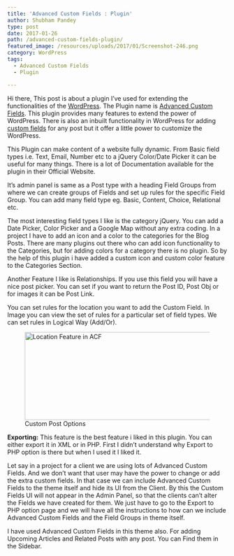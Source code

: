 ```yaml
---
title: 'Advanced Custom Fields : Plugin'
author: Shubham Pandey
type: post
date: 2017-01-26
path: /advanced-custom-fields-plugin/
featured_image: /resources/uploads/2017/01/Screenshot-246.png
category: WordPress
tags:
  - Advanced Custom Fields
  - Plugin

---
```

Hi there, This post is about a plugin I&#8217;ve used for extending the functionalities of the <a href="http://wordpress.com" target="_blank">WordPress</a>. The Plugin name is <a href="https://www.advancedcustomfields.com/resources/what-is-acf/" target="_blank">Advanced Custom Fields</a>. This plugin provides many features to extend the power of WordPress. There is also an inbuilt functionality in WordPress for adding [custom fields][1] for any post but it offer a little power to customize the WordPress.

This Plugin can make content of a website fully dynamic. From Basic field types i.e. Text, Email, Number etc to a jQuery Color/Date Picker it can be useful for many things. There is a lot of Documentation available for the plugin in their Official Website.

It&#8217;s admin panel is same as a Post type with a heading Field Groups from where we can create groups of Fields and set up rules for the specific Field Group. You can add many field type eg. Basic, Content, Choice, Relational etc.

The most interesting field types I like is the category jQuery. You can add a Date Picker, Color Picker and a Google Map without any extra coding. In a project I have to add an icon and a color to the categories for the Blog Posts. There are many plugins out there who can add icon functionality to the Categories, but for adding colors for a category there is no plugin. So by the help of this plugin i have added a custom icon and custom color feature to the Categories Section.

Another Feature I like is Relationships. If you use this field you will have a nice post picker. You can set if you want to return the Post ID, Post Obj or for images it can be Post Link.

You can set rules for the location you want to add the Custom Field. In Image you can view the set of rules for a particular set of field types. We can set rules in Logical Way (Add/Or).

<figure id="attachment_292" class=" alignnone"><a href="/resources/uploads/2017/01/location.png" target="_blank"><img class="wp-image-292 size-full" src="/resources/uploads/2017/01/location.png?resize=640%2C201" alt="Location Feature in ACF" width="640" height="201"  /></a><figcaption class="wp-caption-text">Custom Post Options</figcaption></figure>

**Exporting:** This feature is the best feature i liked in this plugin. You can either export it in XML or in PHP. First I didn&#8217;t understand why Export to PHP option is there but when I used it I liked it.

Let say in a project for a client we are using lots of Advanced Custom Fields. And we don&#8217;t want that user may have the power to change or add the extra custom fields. In that case we can include Advanced Custom Fields to the theme itself and hide its UI from the Client. By this the Custom Fields UI will not appear in the Admin Panel, so that the clients can&#8217;t alter the Fields we have created for them. We just have to go to the Export to PHP option page and we will have all the instructions to how can we include Advanced Custom Fields and the Field Groups in theme itself.

I have used Advanced Custom Fields in this theme also. For adding Upcoming Articles and Related Posts with any post. You can Find them in the Sidebar.

 [1]: /using-custom-fields/